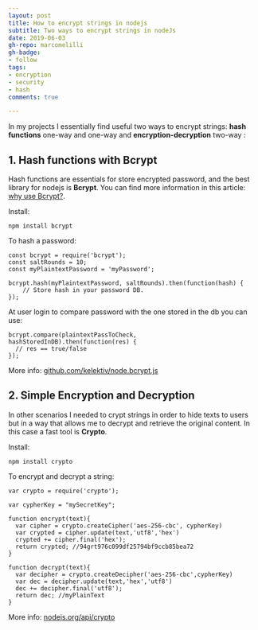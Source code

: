 ```yaml
---
layout: post
title: How to encrypt strings in nodejs
subtitle: Two ways to encrypt strings in nodeJs
date: 2019-06-03
gh-repo: marcomelilli
gh-badge:
- follow
tags:
- encryption
- security
- hash
comments: true

---
```

In my projects I essentially find useful two ways to encrypt strings: **hash functions** one-way and one-way and **encryption-decryption** two-way :

## 1. Hash functions with Bcrypt

Hash functions are essentials for store encrypted password, and the best library for nodejs is **Bcrypt**. You can find more information in this article: [why use Bcrypt?](https://codahale.com/how-to-safely-store-a-password/).

Install:

    npm install bcrypt

To hash a password:

    const bcrypt = require('bcrypt');
    const saltRounds = 10;
    const myPlaintextPassword = 'myPassword';
    
    bcrypt.hash(myPlaintextPassword, saltRounds).then(function(hash) {
    	// Store hash in your password DB.
    });

At user login to compare password with the one stored in the db you can use:

    bcrypt.compare(plaintextPassToCheck, hashStoredInDB).then(function(res) {
      // res == true/false
    });

More info: [github.com/kelektiv/node.bcrypt.js](https://github.com/kelektiv/node.bcrypt.js)

## 2. Simple Encryption and Decryption

In other scenarios I needed to crypt strings in order to hide texts  to users but in a way that allows me to decrypt and retrieve the original content. In this case a fast tool is **Crypto**.

Install:

    npm install crypto

To encrypt and decrypt a string:

    var crypto = require('crypto');
    
    var cypherKey = "mySecretKey";
    
    function encrypt(text){
      var cipher = crypto.createCipher('aes-256-cbc', cypherKey)
      var crypted = cipher.update(text,'utf8','hex')
      crypted += cipher.final('hex');
      return crypted; //94grt976c099df25794bf9ccb85bea72
    }
    
    function decrypt(text){
      var decipher = crypto.createDecipher('aes-256-cbc',cypherKey)
      var dec = decipher.update(text,'hex','utf8')
      dec += decipher.final('utf8');
      return dec; //myPlainText
    }

More info: [nodejs.org/api/crypto](https://nodejs.org/api/crypto.html)